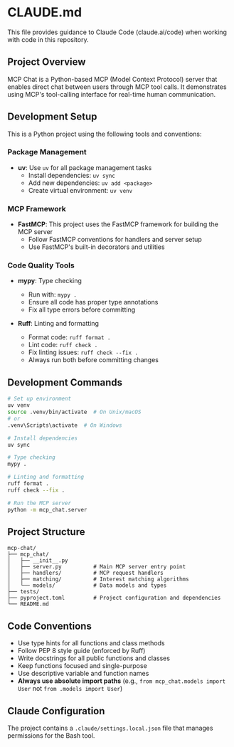 # CLAUDE.md

This file provides guidance to Claude Code (claude.ai/code) when working with code in this repository.

## Project Overview

MCP Chat is a Python-based MCP (Model Context Protocol) server that enables direct chat between users through MCP tool calls. It demonstrates using MCP's tool-calling interface for real-time human communication.

## Development Setup

This is a Python project using the following tools and conventions:

### Package Management
- **uv**: Use `uv` for all package management tasks
  - Install dependencies: `uv sync`
  - Add new dependencies: `uv add <package>`
  - Create virtual environment: `uv venv`

### MCP Framework
- **FastMCP**: This project uses the FastMCP framework for building the MCP server
  - Follow FastMCP conventions for handlers and server setup
  - Use FastMCP's built-in decorators and utilities

### Code Quality Tools
- **mypy**: Type checking
  - Run with: `mypy .`
  - Ensure all code has proper type annotations
  - Fix all type errors before committing
  
- **Ruff**: Linting and formatting
  - Format code: `ruff format .`
  - Lint code: `ruff check .`
  - Fix linting issues: `ruff check --fix .`
  - Always run both before committing changes

## Development Commands

```bash
# Set up environment
uv venv
source .venv/bin/activate  # On Unix/macOS
# or
.venv\Scripts\activate  # On Windows

# Install dependencies
uv sync

# Type checking
mypy .

# Linting and formatting
ruff format .
ruff check --fix .

# Run the MCP server
python -m mcp_chat.server
```

## Project Structure

```
mcp-chat/
├── mcp_chat/
│   ├── __init__.py
│   ├── server.py          # Main MCP server entry point
│   ├── handlers/          # MCP request handlers
│   ├── matching/          # Interest matching algorithms
│   └── models/            # Data models and types
├── tests/
├── pyproject.toml         # Project configuration and dependencies
└── README.md
```

## Code Conventions

- Use type hints for all functions and class methods
- Follow PEP 8 style guide (enforced by Ruff)
- Write docstrings for all public functions and classes
- Keep functions focused and single-purpose
- Use descriptive variable and function names
- **Always use absolute import paths** (e.g., `from mcp_chat.models import User` not `from .models import User`)

## Claude Configuration

The project contains a `.claude/settings.local.json` file that manages permissions for the Bash tool.